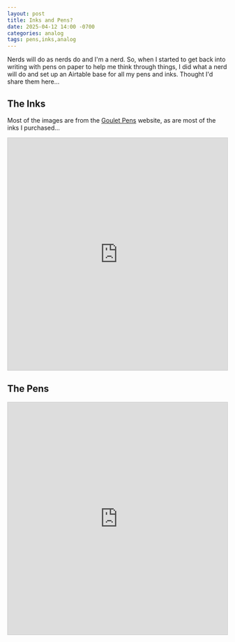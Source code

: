 ```yaml
---
layout: post
title: Inks and Pens?
date: 2025-04-12 14:00 -0700
categories: analog
tags: pens,inks,analog
---
```


Nerds will do as nerds do and I'm a nerd. So, when I started to get back into writing with pens on paper to help me think through things, I did what a nerd will do and set up an Airtable base for all my pens and inks. Thought I'd share them here...

<!-- more -->

## The Inks

Most of the images are from the [Goulet Pens](https://gouletpens.com) website, as are most of the inks I purchased...

<iframe class="airtable-embed" src="https://airtable.com/embed/appfJXRZfy8Nup1qi/shrS6zTxaXrwOwKPQ" frameborder="0" onmousewheel="" width="100%" height="533" style="background: transparent; border: 1px solid #ccc;"></iframe>

## The Pens

<iframe class="airtable-embed" src="https://airtable.com/embed/appfJXRZfy8Nup1qi/shrpOvgH9qnYmKU15" frameborder="0" onmousewheel="" width="100%" height="533" style="background: transparent; border: 1px solid #ccc;"></iframe>